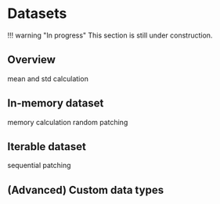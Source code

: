 # Datasets

!!! warning "In progress"
    This section is still under construction.


## Overview

mean and std calculation

## In-memory dataset

memory calculation
random patching

## Iterable dataset

sequential patching

## (Advanced) Custom data types

